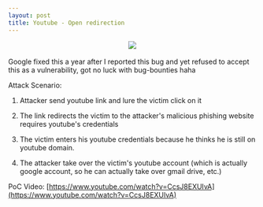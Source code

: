 ```yaml
---
layout: post
title: Youtube - Open redirection
---
```


<div style="text-align:center"><img style="text-align:center" src="https://encrypted-tbn0.gstatic.com/images?q=tbn:ANd9GcRIB_tsms02Zl1N_OA03VN76uyqGdeS5MD398UshCUsX_P1mMecbw"></div><br>Google fixed this a year after I reported this bug and yet refused to accept this as a vulnerability, got no luck with bug-bounties haha

Attack Scenario:

  1. Attacker send youtube link and lure the victim click on it

  2. The link redirects the victim to the attacker's malicious phishing website requires youtube's credentials

  2. The victim enters his youtube credentials because he thinks he is still on youtube domain.

  4. The attacker take over the victim's youtube account (which is actually google account, so he can actually take over gmail drive, etc.)


PoC Video:
[https://www.youtube.com/watch?v=CcsJ8EXUIvA](https://www.youtube.com/watch?v=CcsJ8EXUIvA)

